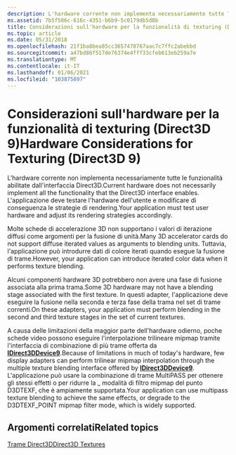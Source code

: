 ```yaml
---
description: L'hardware corrente non implementa necessariamente tutte le funzionalità abilitate dall'interfaccia Direct3D. L'applicazione deve testare l'hardware dell'utente e modificare di conseguenza le strategie di rendering.
ms.assetid: 7b5f586c-616c-4351-b6b9-5c0179db5d8b
title: Considerazioni sull'hardware per la funzionalità di texturing (Direct3D 9)
ms.topic: article
ms.date: 05/31/2018
ms.openlocfilehash: 21f1ba8bea85cc3657478767aac7c7ffc2abebbd
ms.sourcegitcommit: a47bd86f517de76374e4fff33cfeb613eb259a7e
ms.translationtype: MT
ms.contentlocale: it-IT
ms.lasthandoff: 01/06/2021
ms.locfileid: "103875897"
---
```

# <a name="hardware-considerations-for-texturing-direct3d-9"></a><span data-ttu-id="302ac-104">Considerazioni sull'hardware per la funzionalità di texturing (Direct3D 9)</span><span class="sxs-lookup"><span data-stu-id="302ac-104">Hardware Considerations for Texturing (Direct3D 9)</span></span>

<span data-ttu-id="302ac-105">L'hardware corrente non implementa necessariamente tutte le funzionalità abilitate dall'interfaccia Direct3D.</span><span class="sxs-lookup"><span data-stu-id="302ac-105">Current hardware does not necessarily implement all the functionality that the Direct3D interface enables.</span></span> <span data-ttu-id="302ac-106">L'applicazione deve testare l'hardware dell'utente e modificare di conseguenza le strategie di rendering.</span><span class="sxs-lookup"><span data-stu-id="302ac-106">Your application must test user hardware and adjust its rendering strategies accordingly.</span></span>

<span data-ttu-id="302ac-107">Molte schede di accelerazione 3D non supportano i valori di iterazione diffusi come argomenti per la fusione di unità.</span><span class="sxs-lookup"><span data-stu-id="302ac-107">Many 3D accelerator cards do not support diffuse iterated values as arguments to blending units.</span></span> <span data-ttu-id="302ac-108">Tuttavia, l'applicazione può introdurre dati di colore iterati quando esegue la fusione di trame.</span><span class="sxs-lookup"><span data-stu-id="302ac-108">However, your application can introduce iterated color data when it performs texture blending.</span></span>

<span data-ttu-id="302ac-109">Alcuni componenti hardware 3D potrebbero non avere una fase di fusione associata alla prima trama.</span><span class="sxs-lookup"><span data-stu-id="302ac-109">Some 3D hardware may not have a blending stage associated with the first texture.</span></span> <span data-ttu-id="302ac-110">In questi adapter, l'applicazione deve eseguire la fusione nella seconda e terza fase della trama nel set di trame correnti.</span><span class="sxs-lookup"><span data-stu-id="302ac-110">On these adapters, your application must perform blending in the second and third texture stages in the set of current textures.</span></span>

<span data-ttu-id="302ac-111">A causa delle limitazioni della maggior parte dell'hardware odierno, poche schede video possono eseguire l'interpolazione trilineare mipmap tramite l'interfaccia di combinazione di più trame offerta da [**IDirect3DDevice9**](/windows/win32/api/d3d9helper/nn-d3d9helper-idirect3ddevice9).</span><span class="sxs-lookup"><span data-stu-id="302ac-111">Because of limitations in much of today's hardware, few display adapters can perform trilinear mipmap interpolation through the multiple texture blending interface offered by [**IDirect3DDevice9**](/windows/win32/api/d3d9helper/nn-d3d9helper-idirect3ddevice9).</span></span> <span data-ttu-id="302ac-112">L'applicazione può usare la combinazione di trame MultiPASS per ottenere gli stessi effetti o per ridurre la \_ modalità di filtro mipmap del punto D3DTEXF, che è ampiamente supportata.</span><span class="sxs-lookup"><span data-stu-id="302ac-112">Your application can use multipass texture blending to achieve the same effects, or degrade to the D3DTEXF\_POINT mipmap filter mode, which is widely supported.</span></span>

## <a name="related-topics"></a><span data-ttu-id="302ac-113">Argomenti correlati</span><span class="sxs-lookup"><span data-stu-id="302ac-113">Related topics</span></span>

<dl> <dt>

[<span data-ttu-id="302ac-114">Trame Direct3D</span><span class="sxs-lookup"><span data-stu-id="302ac-114">Direct3D Textures</span></span>](direct3d-textures.md)
</dt> </dl>

 

 
